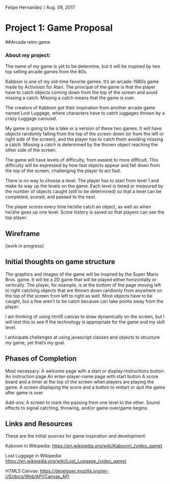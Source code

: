 Felipe Hernandez / Aug. 09, 2017

# Project 1: Game Proposal
##Arcade retro game

### About my project:

The name of my game is yet to be determine, but it will be inspired by two top selling arcade games from the 80s.

Kabbom is one of my old-time favorite games. It’s an arcade-1980s game made by Activision for Atari. The principal of the game is that the player have to catch objects coming down from the top of the screen and avoid missing a catch. Missing a catch means that the game is over.

The creators of Kabbom got their inspiration from another arcade game named Lost Luggage, where characters have to catch luggages thrown by a crazy Luggage carousel.

My game is going to be a take or a version of these two games. It will have objects randomly falling from the top of the screen down (or from the left or right side of the screen), and the player has to catch them avoiding missing a catch. Missing a catch is determined by the thrown object reaching the other side of the screen.

The game will have levels of difficulty, from easiest to more difficult. This difficulty will be expressed by how fast objects appear and fall down from the top of the screen, challenging the player to act fast.

There is no way to choose a level. The player has to start from level 1 and make its way up the levels on the game. Each level is timed or measured by the number of objects caught (still to be determined) so that a level can be completed, scored, and passed to the next.

The player scores every time he/she catch an object, as well as when he/she goes up one level. Score history is saved so that players can see the top player. 

## Wireframe

[work in progress]

## Initial thoughts on game structure

The graphics and images of the game will be inspired by the Super Mario Bros. game. It will be a 2D game that will be played either horizontally or vertically. The player, for example, is at the bottom of the page moving left to right catching objects that are thrown down randomly from anywhere on the top of the screen from left to right as well. Most objects have to be caught, but a few aren’t to be catch because can take points away from the player.

I am thinking of using html5 canvas to draw dynamically on the screen, but I will test this to see if the technology is appropriate for the game and my skill level.

I anticipate challenges at using javascript classes and objects to structure my game, yet that’s my goal.


## Phases of Completion

Most necessary:
A welcome page with a start or display-instructions button.
An instruction page
An enter-player-name page with start button
A score board and a timer at the top of the screen when players are playing the game.
A screen displaying the score and a button to restart or quit the game after game is over

Add-ons;
A screen to mark the passing from one level to the other.
Sound effects to signal catching, throwing, and/or game over/game begins. 

## Links and Resources

These are the initial sources for game inspiration and development:

Kaboom in Wikipedia:
https://en.wikipedia.org/wiki/Kaboom!_(video_game)

Lost Luggage in Wikipedia:
https://en.wikipedia.org/wiki/Lost_Luggage_(video_game)

HTML5 Canvas:
https://developer.mozilla.org/en-US/docs/Web/API/Canvas_API